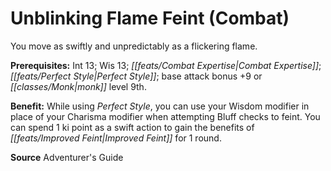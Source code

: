 ﻿---
cssclass: [feats]

---
# Unblinking Flame Feint (Combat)

You move as swiftly and unpredictably as a flickering flame.

**Prerequisites:** Int 13; Wis 13; _[[feats/Combat Expertise|Combat Expertise]]_; _[[feats/Perfect Style|Perfect Style]]_; base attack bonus +9 or _[[classes/Monk|monk]]_ level 9th.

**Benefit:** While using _Perfect Style_, you can use your Wisdom modifier in place of your Charisma modifier when attempting Bluff checks to feint. You can spend 1 ki point as a swift action to gain the benefits of _[[feats/Improved Feint|Improved Feint]]_ for 1 round.

**Source** Adventurer's Guide